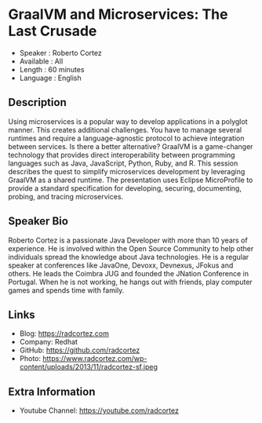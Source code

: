 GraalVM and Microservices: The Last Crusade
=================================================

* Speaker   : Roberto Cortez
* Available : All
* Length    : 60 minutes
* Language  : English

Description
-----------

Using microservices is a popular way to develop applications in a polyglot manner. This creates additional challenges. You have to manage several runtimes and require a language-agnostic protocol to achieve integration between services. Is there a better alternative? GraalVM is a game-changer technology that provides direct interoperability between programming languages such as Java, JavaScript, Python, Ruby, and R. This session describes the quest to simplify microservices development by leveraging GraalVM as a shared runtime. The presentation uses Eclipse MicroProfile to provide a standard specification for developing, securing, documenting, probing, and tracing microservices.

Speaker Bio
-----------

Roberto Cortez is a passionate Java Developer with more than 10 years of experience. He is involved within the Open Source Community to help other individuals spread the knowledge about Java technologies. He is a regular speaker at conferences like JavaOne, Devoxx, Devnexus, JFokus and others. He leads the Coimbra JUG and founded the JNation Conference in Portugal. When he is not working, he hangs out with friends, play computer games and spends time with family.

Links
-----

* Blog: https://radcortez.com
* Company: Redhat
* GitHub: https://github.com/radcortez
* Photo: https://www.radcortez.com/wp-content/uploads/2013/11/radcortez-sf.jpeg

Extra Information
-----------------

* Youtube Channel: https://youtube.com/radcortez
